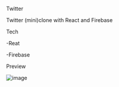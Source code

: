 Twitter

Twitter (mini)clone with React and Firebase


Tech

-Reat

-Firebase


Preview

![image](https://user-images.githubusercontent.com/81290520/127732642-3ffab64b-7f93-44b2-af73-61863959e21d.png)
